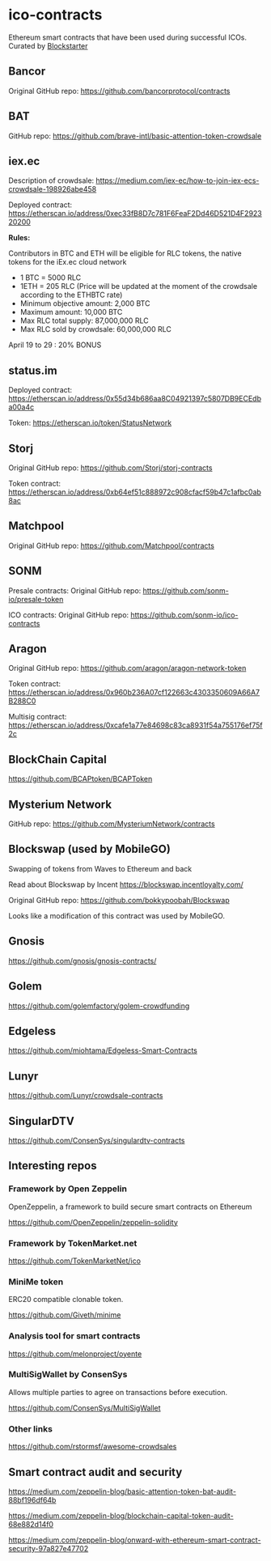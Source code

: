 # ico-contracts

Ethereum smart contracts that have been used during successful ICOs. Curated by [Blockstarter](http://blockstarter.co)

## Bancor

Original GitHub repo: https://github.com/bancorprotocol/contracts

## BAT

GitHub repo: https://github.com/brave-intl/basic-attention-token-crowdsale

## iex.ec

Description of crowdsale: https://medium.com/iex-ec/how-to-join-iex-ecs-crowdsale-198926abe458

Deployed contract: https://etherscan.io/address/0xec33fB8D7c781F6FeaF2Dd46D521D4F292320200

**Rules:**

Contributors in BTC and ETH will be eligible for RLC tokens, the native tokens for the iEx.ec cloud network
 
* 1 BTC = 5000 RLC
* 1ETH = 205 RLC (Price will be updated at the moment of the crowdsale according to the ETHBTC rate)
* Minimum objective amount: 2,000 BTC
* Maximum amount: 10,000 BTC
* Max RLC total supply: 87,000,000 RLC
* Max RLC sold by crowdsale: 60,000,000 RLC

April 19 to 29 : 20% BONUS

## status.im

Deployed contract: https://etherscan.io/address/0x55d34b686aa8C04921397c5807DB9ECEdba00a4c

Token: https://etherscan.io/token/StatusNetwork

## Storj

Original GitHub repo: https://github.com/Storj/storj-contracts

Token contract: https://etherscan.io/address/0xb64ef51c888972c908cfacf59b47c1afbc0ab8ac

## Matchpool

Original GitHub repo: https://github.com/Matchpool/contracts

## SONM

Presale contracts: Original GitHub repo: https://github.com/sonm-io/presale-token

ICO contracts: Original GitHub repo: https://github.com/sonm-io/ico-contracts

## Aragon

Original GitHub repo: https://github.com/aragon/aragon-network-token

Token contract: https://etherscan.io/address/0x960b236A07cf122663c4303350609A66A7B288C0

Multisig contract: https://etherscan.io/address/0xcafe1a77e84698c83ca8931f54a755176ef75f2c

## BlockChain Capital

https://github.com/BCAPtoken/BCAPToken

## Mysterium Network

GitHub repo: https://github.com/MysteriumNetwork/contracts

## Blockswap (used by MobileGO)

Swapping of tokens from Waves to Ethereum and back

Read about Blockswap by Incent https://blockswap.incentloyalty.com/

Original GitHub repo: https://github.com/bokkypoobah/Blockswap

Looks like a modification of this contract was used by MobileGO.

## Gnosis

https://github.com/gnosis/gnosis-contracts/

## Golem

https://github.com/golemfactory/golem-crowdfunding

## Edgeless

https://github.com/miohtama/Edgeless-Smart-Contracts

## Lunyr

https://github.com/Lunyr/crowdsale-contracts

## SingularDTV

https://github.com/ConsenSys/singulardtv-contracts

## Interesting repos

### Framework by Open Zeppelin

OpenZeppelin, a framework to build secure smart contracts on Ethereum 

https://github.com/OpenZeppelin/zeppelin-solidity

### Framework by TokenMarket.net

https://github.com/TokenMarketNet/ico

### MiniMe token

ERC20 compatible clonable token.

https://github.com/Giveth/minime

### Analysis tool for smart contracts

https://github.com/melonproject/oyente

### MultiSigWallet by ConsenSys

Allows multiple parties to agree on transactions before execution.

https://github.com/ConsenSys/MultiSigWallet

### Other links

https://github.com/rstormsf/awesome-crowdsales

## Smart contract audit and security

https://medium.com/zeppelin-blog/basic-attention-token-bat-audit-88bf196df64b

https://medium.com/zeppelin-blog/blockchain-capital-token-audit-68e882d14f0

https://medium.com/zeppelin-blog/onward-with-ethereum-smart-contract-security-97a827e47702
